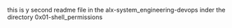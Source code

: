 this is y second readme file in the alx-system_engineering-devops inder the directory 0x01-shell_permissions